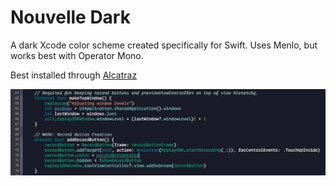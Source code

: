 # Nouvelle Dark
A dark Xcode color scheme created specifically for Swift. Uses Menlo, but works best with Operator Mono.

Best installed through [Alcatraz](http://alcatraz.io)

![alt tag](https://raw.githubusercontent.com/BeauNouvelle/NouvelleDark/master/example.png)
